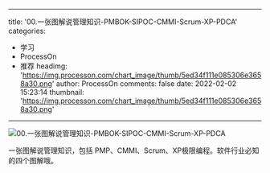 
---
title: '00.一张图解说管理知识-PMBOK-SIPOC-CMMI-Scrum-XP-PDCA'
categories: 
 - 学习
 - ProcessOn
 - 推荐
headimg: 'https://img.processon.com/chart_image/thumb/5ed34f111e085306e3658a30.png'
author: ProcessOn
comments: false
date: 2022-02-02 15:23:14
thumbnail: 'https://img.processon.com/chart_image/thumb/5ed34f111e085306e3658a30.png'
---

<div>   
<img class="thumb" alt="00.一张图解说管理知识-PMBOK-SIPOC-CMMI-Scrum-XP-PDCA" src="https://img.processon.com/chart_image/thumb/5ed34f111e085306e3658a30.png" referrerpolicy="no-referrer">
<p>一张图解说管理知识，包括 PMP、CMMI、Scrum、XP极限编程。软件行业必知的四个图解哦。</p>  
</div>
            